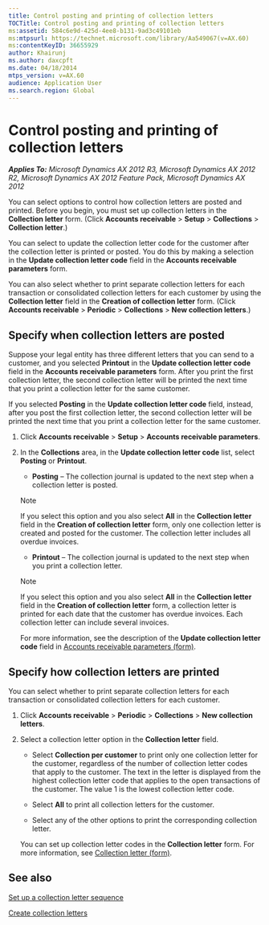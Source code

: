 ```yaml
---
title: Control posting and printing of collection letters
TOCTitle: Control posting and printing of collection letters
ms:assetid: 584c6e9d-425d-4ee8-b131-9ad3c49101eb
ms:mtpsurl: https://technet.microsoft.com/library/Aa549067(v=AX.60)
ms:contentKeyID: 36655929
author: Khairunj
ms.author: daxcpft
ms.date: 04/18/2014
mtps_version: v=AX.60
audience: Application User
ms.search.region: Global
---
```


# Control posting and printing of collection letters 


_**Applies To:** Microsoft Dynamics AX 2012 R3, Microsoft Dynamics AX 2012 R2, Microsoft Dynamics AX 2012 Feature Pack, Microsoft Dynamics AX 2012_

You can select options to control how collection letters are posted and printed. Before you begin, you must set up collection letters in the **Collection letter** form. (Click **Accounts receivable** \> **Setup** \> **Collections** \> **Collection letter**.)

You can select to update the collection letter code for the customer after the collection letter is printed or posted. You do this by making a selection in the **Update collection letter code** field in the **Accounts receivable parameters** form.

You can also select whether to print separate collection letters for each transaction or consolidated collection letters for each customer by using the **Collection letter** field in the **Creation of collection letter** form. (Click **Accounts receivable** \> **Periodic** \> **Collections** \> **New collection letters**.)

## Specify when collection letters are posted

Suppose your legal entity has three different letters that you can send to a customer, and you selected **Printout** in the **Update collection letter code** field in the **Accounts receivable parameters** form. After you print the first collection letter, the second collection letter will be printed the next time that you print a collection letter for the same customer.

If you selected **Posting** in the **Update collection letter code** field, instead, after you post the first collection letter, the second collection letter will be printed the next time that you print a collection letter for the same customer.

1.  Click **Accounts receivable** \> **Setup** \> **Accounts receivable parameters**.

2.  In the **Collections** area, in the **Update collection letter code** list, select **Posting** or **Printout**.
    
      - **Posting** – The collection journal is updated to the next step when a collection letter is posted.
    

    > [!NOTE]
    > <P>If you select this option and you also select <STRONG>All</STRONG> in the <STRONG>Collection letter</STRONG> field in the <STRONG>Creation of collection letter</STRONG> form, only one collection letter is created and posted for the customer. The collection letter includes all overdue invoices.</P>

    
      - **Printout** – The collection journal is updated to the next step when you print a collection letter.
    

    > [!NOTE]
    > <P>If you select this option and you also select <STRONG>All</STRONG> in the <STRONG>Collection letter</STRONG> field in the <STRONG>Creation of collection letter</STRONG> form, a collection letter is printed for each date that the customer has overdue invoices. Each collection letter can include several invoices.</P>

    
    For more information, see the description of the **Update collection letter code** field in [Accounts receivable parameters (form)](https://technet.microsoft.com/library/aa576993\(v=ax.60\)).

## Specify how collection letters are printed

You can select whether to print separate collection letters for each transaction or consolidated collection letters for each customer.

1.  Click **Accounts receivable** \> **Periodic** \> **Collections** \> **New collection letters**.

2.  Select a collection letter option in the **Collection letter** field.
    
      - Select **Collection per customer** to print only one collection letter for the customer, regardless of the number of collection letter codes that apply to the customer. The text in the letter is displayed from the highest collection letter code that applies to the open transactions of the customer. The value 1 is the lowest collection letter code.
    
      - Select **All** to print all collection letters for the customer.
    
      - Select any of the other options to print the corresponding collection letter.
    
    You can set up collection letter codes in the **Collection letter** form. For more information, see [Collection letter (form)](https://technet.microsoft.com/library/aa620428\(v=ax.60\)).

## See also

[Set up a collection letter sequence](set-up-a-collection-letter-sequence.md)

[Create collection letters](create-collection-letters.md)

  


